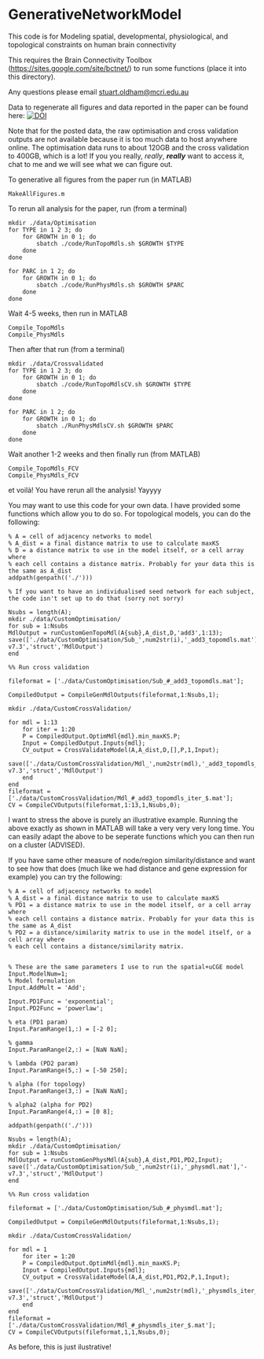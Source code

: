 # GenerativeNetworkModel

This code is for Modeling spatial, developmental, physiological, and topological constraints on human brain connectivity

This requires the Brain Connectivity Toolbox (https://sites.google.com/site/bctnet/) to run some functions (place it into this directory).

Any questions please email stuart.oldham@mcri.edu.au

Data to regenerate all figures and data reported in the paper can be found here:
[![DOI](https://zenodo.org/badge/DOI/10.5281/zenodo.6341625.svg)](https://doi.org/10.5281/zenodo.6341625)

Note that for the posted data, the raw optimisation and cross validation outputs are not available because it is too much data to host anywhere online. The optimisation data runs to about 120GB and the cross validation to 400GB, which is a lot! If you you really, *really*, ***really*** want to access it, chat to me and we will see what we can figure out.

To generative all figures from the paper run (in MATLAB)

```
MakeAllFigures.m
```

To rerun all analysis for the paper, run (from a terminal)

```
mkdir ./data/Optimisation
for TYPE in 1 2 3; do
    for GROWTH in 0 1; do
        sbatch ./code/RunTopoMdls.sh $GROWTH $TYPE
    done
done

for PARC in 1 2; do
    for GROWTH in 0 1; do
        sbatch ./code/RunPhysMdls.sh $GROWTH $PARC
    done
done
```

Wait 4-5 weeks, then run in MATLAB


```
Compile_TopoMdls
Compile_PhysMdls
```

Then after that run (from a terminal)

```
mkdir ./data/Crossvalidated
for TYPE in 1 2 3; do
    for GROWTH in 0 1; do
        sbatch ./code/RunTopoMdlsCV.sh $GROWTH $TYPE
    done
done

for PARC in 1 2; do
    for GROWTH in 0 1; do
        sbatch ./RunPhysMdlsCV.sh $GROWTH $PARC
    done
done
```

Wait another 1-2 weeks and then finally run (from MATLAB)

```
Compile_TopoMdls_FCV
Compile_PhysMdls_FCV
```

et voilà! You have rerun all the analysis! Yayyyy

You may want to use this code for your own data. I have provided some functions which allow you to do so. For topological models, you can do the following:

```
% A = cell of adjacency networks to model
% A_dist = a final distance matrix to use to calculate maxKS
% D = a distance matrix to use in the model itself, or a cell array where 
% each cell contains a distance matrix. Probably for your data this is the same as A_dist
addpath(genpath(('./')))

% If you want to have an individualised seed network for each subject, the code isn't set up to do that (sorry not sorry)

Nsubs = length(A);
mkdir ./data/CustomOptimisation/
for sub = 1:Nsubs
MdlOutput = runCustomGenTopoMdl(A{sub},A_dist,D,'add3',1:13);
save(['./data/CustomOptimisation/Sub_',num2str(i),'_add3_topomdls.mat'],'-v7.3','struct','MdlOutput')
end

%% Run cross validation

fileformat = ['./data/CustomOptimisation/Sub_#_add3_topomdls.mat'];
        
CompiledOutput = CompileGenMdlOutputs(fileformat,1:Nsubs,1);

mkdir ./data/CustomCrossValidation/

for mdl = 1:13
    for iter = 1:20
    P = CompiledOutput.OptimMdl{mdl}.min_maxKS.P;
    Input = CompiledOutput.Inputs{mdl};
    CV_output = CrossValidateModel(A,A_dist,D,[],P,1,Input);
    save(['./data/CustomCrossValidation/Mdl_',num2str(mdl),'_add3_topomdls_iter_',num2str(iter),'.mat'],'-v7.3','struct','MdlOutput')
    end
end
fileformat = ['./data/CustomCrossValidation/Mdl_#_add3_topomdls_iter_$.mat'];
CV = CompileCVOutputs(fileformat,1:13,1,Nsubs,0);
```
I want to stress the above is purely an illustrative example. Running the above exactly as shown in MATLAB will take a very very very long time. You can easily adapt the above to be seperate functions which you can then run on a cluster (ADVISED).

If you have same other measure of node/region similarity/distance and want to see how that does (much like we had distance and gene expression for example) you can try the following:

```
% A = cell of adjacency networks to model
% A_dist = a final distance matrix to use to calculate maxKS
% PD1 = a distance matrix to use in the model itself, or a cell array where 
% each cell contains a distance matrix. Probably for your data this is the same as A_dist
% PD2 = a distance/similarity matrix to use in the model itself, or a cell array where 
% each cell contains a distance/similarity matrix.


% These are the same parameters I use to run the spatial+uCGE model
Input.ModelNum=1;
% Model formulation
Input.AddMult = 'Add';

Input.PD1Func = 'exponential';
Input.PD2Func = 'powerlaw';

% eta (PD1 param)
Input.ParamRange(1,:) = [-2 0];

% gamma
Input.ParamRange(2,:) = [NaN NaN];

% lambda (PD2 param)
Input.ParamRange(5,:) = [-50 250];

% alpha (for topology)
Input.ParamRange(3,:) = [NaN NaN];

% alpha2 (alpha for PD2)
Input.ParamRange(4,:) = [0 8];

addpath(genpath(('./')))

Nsubs = length(A);
mkdir ./data/CustomOptimisation/
for sub = 1:Nsubs
MdlOutput = runCustomGenPhysMdl(A{sub},A_dist,PD1,PD2,Input);
save(['./data/CustomOptimisation/Sub_',num2str(i),'_physmdl.mat'],'-v7.3','struct','MdlOutput')
end

%% Run cross validation

fileformat = ['./data/CustomOptimisation/Sub_#_physmdl.mat'];
        
CompiledOutput = CompileGenMdlOutputs(fileformat,1:Nsubs,1);

mkdir ./data/CustomCrossValidation/

for mdl = 1
    for iter = 1:20
    P = CompiledOutput.OptimMdl{mdl}.min_maxKS.P;
    Input = CompiledOutput.Inputs{mdl};
    CV_output = CrossValidateModel(A,A_dist,PD1,PD2,P,1,Input);
    save(['./data/CustomCrossValidation/Mdl_',num2str(mdl),'_physmdls_iter_',num2str(iter),'.mat'],'-v7.3','struct','MdlOutput')
    end
end
fileformat = ['./data/CustomCrossValidation/Mdl_#_physmdls_iter_$.mat'];
CV = CompileCVOutputs(fileformat,1,1,Nsubs,0);

```
As before, this is just ilustrative!
